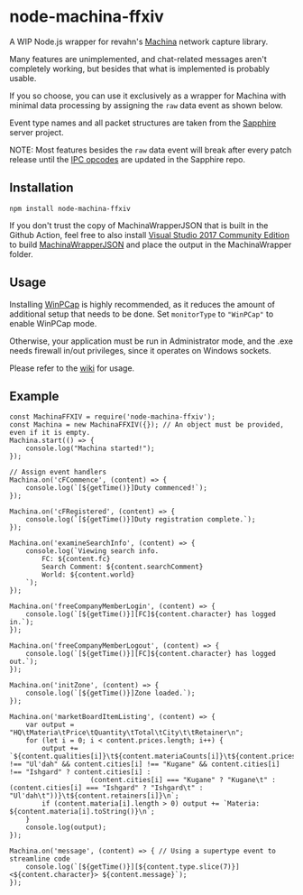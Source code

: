 # node-machina-ffxiv
A WIP Node.js wrapper for revahn's [Machina](https://github.com/ravahn/machina) network capture library.

Many features are unimplemented, and chat-related messages aren't completely working, but besides that what is implemented is probably usable.

If you so choose, you can use it exclusively as a wrapper for Machina with minimal data processing by assigning the `raw` data event as shown below.

Event type names and all packet structures are taken from the [Sapphire](https://github.com/SapphireServer/Sapphire) server project.

NOTE: Most features besides the `raw` data event will break after every patch release until the [IPC opcodes](https://github.com/SapphireServer/Sapphire/blob/develop/src/common/Network/PacketDef/Ipcs.h) are updated in the Sapphire repo.

## Installation
```
npm install node-machina-ffxiv
```

If you don't trust the copy of MachinaWrapperJSON that is built in the Github Action, feel free to also install [Visual Studio 2017 Community Edition](https://docs.microsoft.com/en-us/visualstudio/releasenotes/vs2017-relnotes) to build [MachinaWrapperJSON](https://github.com/karashiiro/MachinaWrapperJSON) and place the output in the MachinaWrapper folder.

## Usage
Installing [WinPCap](https://nmap.org/npcap/windows-10.html) is highly recommended, as it reduces the amount of additional setup that needs to be done. Set `monitorType` to `"WinPCap"` to enable WinPCap mode.

Otherwise, your application must be run in Administrator mode, and the .exe needs firewall in/out privileges, since it operates on Windows sockets.

Please refer to the [wiki](https://github.com/karashiiro/node-machina-ffxiv/wiki) for usage.

## Example
```
const MachinaFFXIV = require('node-machina-ffxiv');
const Machina = new MachinaFFXIV({}); // An object must be provided, even if it is empty.
Machina.start(() => {
    console.log("Machina started!");
});

// Assign event handlers
Machina.on('cFCommence', (content) => {
    console.log(`[${getTime()}]Duty commenced!`);
});

Machina.on('cFRegistered', (content) => {
    console.log(`[${getTime()}]Duty registration complete.`);
});

Machina.on('examineSearchInfo', (content) => {
    console.log(`Viewing search info.
        FC: ${content.fc}
        Search Comment: ${content.searchComment}
        World: ${content.world}
    `);
});

Machina.on('freeCompanyMemberLogin', (content) => {
    console.log(`[${getTime()}][FC]${content.character} has logged in.`);
});

Machina.on('freeCompanyMemberLogout', (content) => {
    console.log(`[${getTime()}][FC]${content.character} has logged out.`);
});

Machina.on('initZone', (content) => {
    console.log(`[${getTime()}]Zone loaded.`);
});

Machina.on('marketBoardItemListing', (content) => {
    var output = "HQ\tMateria\tPrice\tQuantity\tTotal\tCity\t\tRetainer\n";
    for (let i = 0; i < content.prices.length; i++) {
        output += `${content.qualities[i]}\t${content.materiaCounts[i]}\t${content.prices[i]}\t${content.quantities[i]}\t\t${content.totals[i]}\t${content.cities[i] !== "Ul'dah" && content.cities[i] !== "Kugane" && content.cities[i] !== "Ishgard" ? content.cities[i] :
                    (content.cities[i] === "Kugane" ? "Kugane\t" : (content.cities[i] === "Ishgard" ? "Ishgard\t" : "Ul'dah\t"))}\t${content.retainers[i]}\n`;
        if (content.materia[i].length > 0) output += `Materia: ${content.materia[i].toString()}\n`;
    }
    console.log(output);
});

Machina.on('message', (content) => { // Using a supertype event to streamline code
    console.log(`[${getTime()}][${content.type.slice(7)}]<${content.character}> ${content.message}`);
});
```
